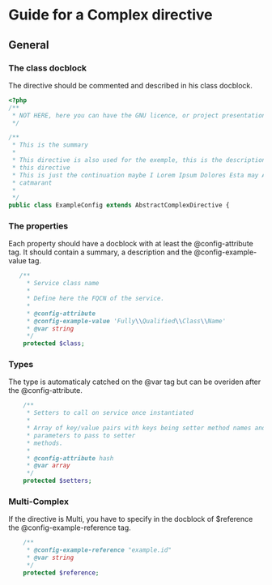 # Guide for a Complex directive



## General

### The class docblock

The directive should be commented and described in his class docblock.

```php
<?php
/**
 * NOT HERE, here you can have the GNU licence, or project presentation 
 */

/**
 * This is the summary
 *
 * This directive is also used for the exemple, this is the description (or summary) of 
 * this directive
 * This is just the continuation maybe I Lorem Ipsum Dolores Esta may Andrian mateos diaz
 * catmarant
 *
 */
public class ExampleConfig extends AbstractComplexDirective {
```

### The properties

Each property should have a docblock with at least the @config-attribute tag. It should contain a summary, a description and the @config-example-value tag. 

```php
   /**
     * Service class name
     *
     * Define here the FQCN of the service.
     *
     * @config-attribute
     * @config-example-value 'Fully\\Qualified\\Class\\Name'
     * @var string
     */
    protected $class;
```

### Types

The type is automaticaly catched on the @var tag but can be overiden after the @config-attribute.

```php
    /**
     * Setters to call on service once instantiated
     *
     * Array of key/value pairs with keys being setter method names and values being
     * parameters to pass to setter
     * methods.
     *
     * @config-attribute hash
     * @var array
     */
    protected $setters;
```

### Multi-Complex

If the directive is Multi, you have to specify in the docblock of \$reference the @config-example-reference tag. 

```php
    /**
     * @config-example-reference "example.id"
     * @var string
     */
    protected $reference;
```

### 